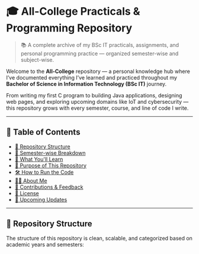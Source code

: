 # 🎓 All-College Practicals & Programming Repository

> 📚 A complete archive of my BSc IT practicals, assignments, and personal programming practice — organized semester-wise and subject-wise.

Welcome to the **All-College** repository — a personal knowledge hub where I’ve documented everything I’ve learned and practiced throughout my **Bachelor of Science in Information Technology (BSc IT)** journey.

From writing my first C program to building Java applications, designing web pages, and exploring upcoming domains like IoT and cybersecurity — this repository grows with every semester, course, and line of code I write.

---

## 🧭 Table of Contents

- [📁 Repository Structure](#-repository-structure)
- [📌 Semester-wise Breakdown](#-semester-wise-breakdown)
- [🧠 What You'll Learn](#-what-youll-learn)
- [🎯 Purpose of This Repository](#-purpose-of-this-repository)
- [🛠️ How to Run the Code](#️-how-to-run-the-code)
- [🙋‍♂️ About Me](#-about-me)
- [🤝 Contributions & Feedback](#-contributions--feedback)
- [📄 License](#-license)
- [🚀 Upcoming Updates](#-upcoming-updates)

---

## 📁 Repository Structure

The structure of this repository is clean, scalable, and categorized based on academic years and semesters:
